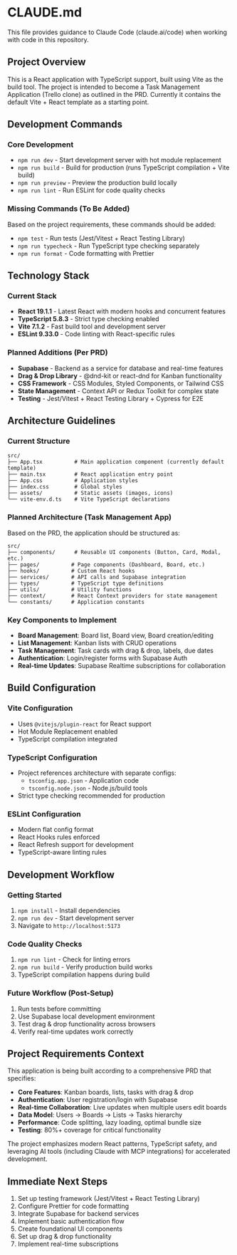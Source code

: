 # CLAUDE.md

This file provides guidance to Claude Code (claude.ai/code) when working with code in this repository.

## Project Overview

This is a React application with TypeScript support, built using Vite as the build tool. The project is intended to become a Task Management Application (Trello clone) as outlined in the PRD. Currently it contains the default Vite + React template as a starting point.

## Development Commands

### Core Development
- `npm run dev` - Start development server with hot module replacement
- `npm run build` - Build for production (runs TypeScript compilation + Vite build)
- `npm run preview` - Preview the production build locally
- `npm run lint` - Run ESLint for code quality checks

### Missing Commands (To Be Added)
Based on the project requirements, these commands should be added:
- `npm test` - Run tests (Jest/Vitest + React Testing Library)
- `npm run typecheck` - Run TypeScript type checking separately
- `npm run format` - Code formatting with Prettier

## Technology Stack

### Current Stack
- **React 19.1.1** - Latest React with modern hooks and concurrent features
- **TypeScript 5.8.3** - Strict type checking enabled
- **Vite 7.1.2** - Fast build tool and development server
- **ESLint 9.33.0** - Code linting with React-specific rules

### Planned Additions (Per PRD)
- **Supabase** - Backend as a service for database and real-time features
- **Drag & Drop Library** - @dnd-kit or react-dnd for Kanban functionality
- **CSS Framework** - CSS Modules, Styled Components, or Tailwind CSS
- **State Management** - Context API or Redux Toolkit for complex state
- **Testing** - Jest/Vitest + React Testing Library + Cypress for E2E

## Architecture Guidelines

### Current Structure
```
src/
├── App.tsx          # Main application component (currently default template)
├── main.tsx         # React application entry point
├── App.css          # Application styles
├── index.css        # Global styles
├── assets/          # Static assets (images, icons)
└── vite-env.d.ts    # Vite TypeScript declarations
```

### Planned Architecture (Task Management App)
Based on the PRD, the application should be structured as:
```
src/
├── components/      # Reusable UI components (Button, Card, Modal, etc.)
├── pages/          # Page components (Dashboard, Board, etc.)
├── hooks/          # Custom React hooks
├── services/       # API calls and Supabase integration
├── types/          # TypeScript type definitions
├── utils/          # Utility functions
├── context/        # React Context providers for state management
└── constants/      # Application constants
```

### Key Components to Implement
- **Board Management**: Board list, Board view, Board creation/editing
- **List Management**: Kanban lists with CRUD operations
- **Task Management**: Task cards with drag & drop, labels, due dates
- **Authentication**: Login/register forms with Supabase Auth
- **Real-time Updates**: Supabase Realtime subscriptions for collaboration

## Build Configuration

### Vite Configuration
- Uses `@vitejs/plugin-react` for React support
- Hot Module Replacement enabled
- TypeScript compilation integrated

### TypeScript Configuration
- Project references architecture with separate configs:
  - `tsconfig.app.json` - Application code
  - `tsconfig.node.json` - Node.js/build tools
- Strict type checking recommended for production

### ESLint Configuration
- Modern flat config format
- React Hooks rules enforced
- React Refresh support for development
- TypeScript-aware linting rules

## Development Workflow

### Getting Started
1. `npm install` - Install dependencies
2. `npm run dev` - Start development server
3. Navigate to `http://localhost:5173`

### Code Quality Checks
1. `npm run lint` - Check for linting errors
2. `npm run build` - Verify production build works
3. TypeScript compilation happens during build

### Future Workflow (Post-Setup)
1. Run tests before committing
2. Use Supabase local development environment
3. Test drag & drop functionality across browsers
4. Verify real-time updates work correctly

## Project Requirements Context

This application is being built according to a comprehensive PRD that specifies:
- **Core Features**: Kanban boards, lists, tasks with drag & drop
- **Authentication**: User registration/login with Supabase
- **Real-time Collaboration**: Live updates when multiple users edit boards
- **Data Model**: Users → Boards → Lists → Tasks hierarchy
- **Performance**: Code splitting, lazy loading, optimal bundle size
- **Testing**: 80%+ coverage for critical functionality

The project emphasizes modern React patterns, TypeScript safety, and leveraging AI tools (including Claude with MCP integrations) for accelerated development.

## Immediate Next Steps

1. Set up testing framework (Jest/Vitest + React Testing Library)
2. Configure Prettier for code formatting
3. Integrate Supabase for backend services
4. Implement basic authentication flow
5. Create foundational UI components
6. Set up drag & drop functionality
7. Implement real-time subscriptions